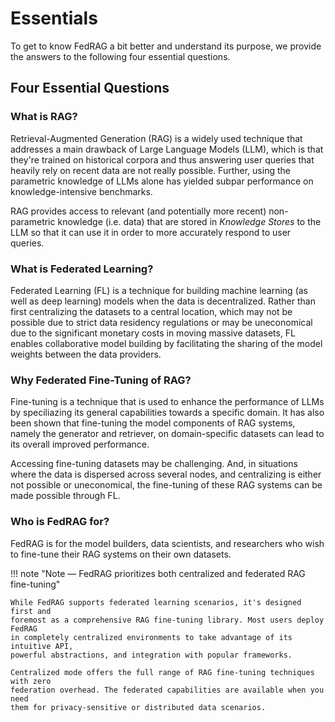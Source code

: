 # Essentials

To get to know FedRAG a bit better and understand its purpose, we provide the
answers to the following four essential questions.

## Four Essential Questions

### What is RAG?

Retrieval-Augmented Generation (RAG) is a widely used technique that addresses a main drawback of Large Language Models (LLM), which is that they're trained on
historical corpora and thus answering user queries that heavily rely on recent data
are not really possible. Further, using the parametric knowledge of LLMs alone
has yielded subpar performance on knowledge-intensive benchmarks.

RAG provides access to relevant (and potentially more recent) non-parametric
knowledge (i.e. data) that are stored in _Knowledge Stores_ to the LLM so that it
can use it in order to more accurately respond to user queries.

### What is Federated Learning?

Federated Learning (FL) is a technique for building machine learning (as well as
deep learning) models when the data is decentralized. Rather than first centralizing
the datasets to a central location, which may not be possible due to strict data
residency regulations or may be uneconomical due to the significant monetary costs in moving massive datasets, FL enables collaborative model building by facilitating
the sharing of the model weights between the data providers.

### Why Federated Fine-Tuning of RAG?

Fine-tuning is a technique that is used to enhance the performance of LLMs by
speciliazing its general capabilities towards a specific domain. It has also been
shown that fine-tuning the model components of RAG systems, namely the generator
and retriever, on domain-specific datasets can lead to its overall improved
performance.

Accessing fine-tuning datasets may be challenging. And, in situations where the
data is dispersed across several nodes, and centralizing is either not possible
or uneconomical, the fine-tuning of these RAG systems can be made possible through
FL.

### Who is FedRAG for?

FedRAG is for the model builders, data scientists, and researchers who wish to fine-tune
their RAG systems on their own datasets.

!!! note "Note — FedRAG prioritizes both centralized and federated RAG fine-tuning"

    While FedRAG supports federated learning scenarios, it's designed first and
    foremost as a comprehensive RAG fine-tuning library. Most users deploy FedRAG
    in completely centralized environments to take advantage of its intuitive API,
    powerful abstractions, and integration with popular frameworks.

    Centralized mode offers the full range of RAG fine-tuning techniques with zero
    federation overhead. The federated capabilities are available when you need
    them for privacy-sensitive or distributed data scenarios.
